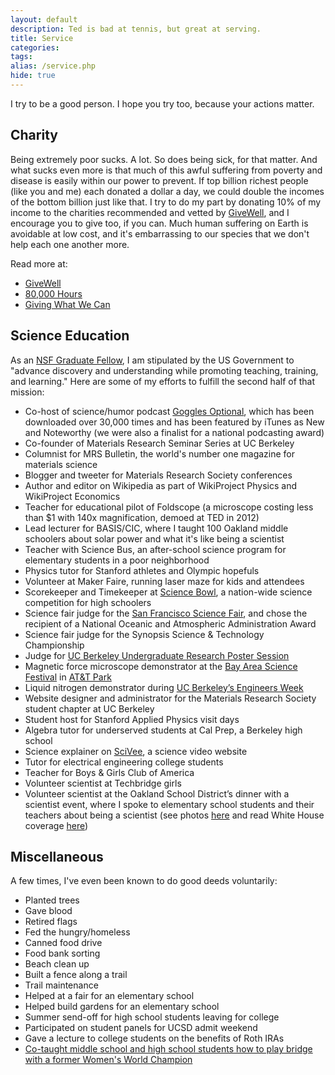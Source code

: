 ```yaml
---
layout: default
description: Ted is bad at tennis, but great at serving.
title: Service
categories:
tags:
alias: /service.php
hide: true
---
```


I try to be a good person. I hope you try too, because your actions matter.

<h2>Charity</h2>

<p>Being extremely poor sucks. A lot. So does being sick, for that matter. And what sucks even more is that much of this awful suffering from poverty and disease is easily within our power to prevent. If top billion richest people (like you and me) each donated a dollar a day, we could double the incomes of the bottom billion just like that. I try to do my part by donating 10% of my income to the charities recommended and vetted by <a href="http://www.givewell.org">GiveWell</a>, and I encourage you to give too, if you can. Much human suffering on Earth is avoidable at low cost, and it's embarrassing to our species that we don't help each one another more.</p>

<p>Read more at:</p>

<ul>
<li><a href="http://givewell.org">GiveWell</a></li>
<li><a href="http://80000hours.org/">80,000 Hours</a></li>
<li><a href="http://www.givingwhatwecan.org/why-give/the-problem/it-can-be-solved">Giving What We Can</a></li>
</ul>

<h2>Science Education</h2>

<p>As an <a href="http://www.nsfgrfp.org/about_the_program">NSF Graduate Fellow</a>, I am stipulated by the US Government to "advance discovery and understanding while promoting teaching, training, and learning." Here are some of my efforts to fulfill the second half of that mission:</p>

<ul>
<li>Co-host of science/humor podcast <a href="http://gogglesoptional.com/">Goggles Optional</a>, which has been downloaded over 30,000 times and has been featured by iTunes as New and Noteworthy (we were also a finalist for a national podcasting award)</li>
<li>Co-founder of Materials Research Seminar Series at UC Berkeley</li>
<li>Columnist for MRS Bulletin, the world's number one magazine for materials science</li>
<li>Blogger and tweeter for Materials Research Society conferences</li>
<li>Author and editor on Wikipedia as part of WikiProject Physics and WikiProject Economics</li>
<li>Teacher for educational pilot of Foldscope (a microscope costing less than $1 with 140x magnification, demoed at TED in 2012)</li>
<li>Lead lecturer for BASIS/CIC, where I taught 100 Oakland middle schoolers about solar power and what it's like being a scientist</li>
<li>Teacher with Science Bus, an after-school science program for elementary students in a poor neighborhood</li>
<li>Physics tutor for Stanford athletes and Olympic hopefuls</li>
<li>Volunteer at Maker Faire, running laser maze for kids and attendees</li>
<li>Scorekeeper and Timekeeper at <a href="http://science.energy.gov/wdts/nsb/">Science Bowl</a>, a nation-wide science competition for high schoolers</li>
<li>Science fair judge for the <a href="http://www.sfbasf.org/">San Francisco Science Fair</a>, and chose the recipient of a National Oceanic and Atmospheric Administration Award</li>
<li>Science fair judge for the Synopsis Science & Technology Championship</li>
<li>Judge for <a href="http://coe.berkeley.edu/students/current-undergraduates/student-research/undergraduate-research-poster-sessions">UC Berkeley Undergraduate Research Poster Session</a></li>
<li>Magnetic force microscope demonstrator at the <a href="http://www.bayareascience.org/">Bay Area Science Festival</a> in <a href="http://sanfrancisco.giants.mlb.com/sf/ballpark/index.jsp">AT&amp;T Park</a></li>
<li>Liquid nitrogen demonstrator during <a href="https://sites.google.com/site/berkeleyengineersweek/">UC Berkeley’s Engineers Week</a></li>
<li>Website designer and administrator for the Materials Research Society student chapter at UC Berkeley</li>
<li>Student host for Stanford Applied Physics visit days</li>
<li>Algebra tutor for underserved students at Cal Prep, a Berkeley high school</li>
<li>Science explainer on <a href="http://www.scivee.tv/">SciVee</a>, a science video website</li>
<li>Tutor for electrical engineering college students</li>
<li>Teacher for Boys & Girls Club of America</li>
<li>Volunteer scientist at Techbridge girls</li>
<li>Volunteer scientist at the Oakland School District’s dinner with a scientist event, where I spoke to elementary school students and their teachers about being a scientist (see photos <a href="http://hruffnersphotos.shutterfly.com/769">here</a> and read White House coverage <a href="http://www.whitehouse.gov/blog/2010/05/12/national-lab-day-dinner-with-a-scientist">here</a>)</li>
</ul>

<h2>Miscellaneous</h2>

<p>A few times, I've even been known to do good deeds voluntarily:</p>

<ul class="bullets">
<li>Planted trees
</li><li>Gave blood
</li><li>Retired flags
</li><li>Fed the hungry/homeless
</li><li>Canned food drive
</li><li>Food bank sorting
</li><li>Beach clean up
</li><li>Built a fence along a trail
</li><li>Trail maintenance
</li><li>Helped at a fair for an elementary school
</li><li>Helped build gardens for an elementary school
</li><li>Summer send-off for high school students leaving for college
</li><li>Participated on student panels for UCSD admit weekend
</li><li>Gave a lecture to college students on the benefits of Roth IRAs
</li><li><a href="{{site.url}}/teaching-bridge/">Co-taught middle school and high school students how to play bridge with a former Women's World Champion</a>
</li>
</ul>
